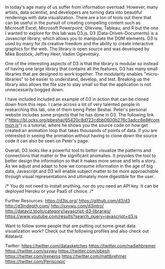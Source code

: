 In today's age many of us suffer from information overload. However, many artists, data scientist, and developers are turning data into beautiful renderings with data visualization. There are a ton of tools out there that can be useful in the pursuit of  creating compelling content such as Microsoft Excel, Microsoft Powerpoint, Qlikview, Tableau, and R but the one I wanted to explore for this lab was D3.js. D3 (Data-Driven-Documents) is a Javascript library, which allows you to manipulate the DOM elements. D3 is used by many for its creative freedom and the ability to create interactive graphics for the web. The library is open source and was developed by Mike Bostock, Jeffrey Heer, Vadim Ogievetsky.

One of the interesting aspects of D3 is that the library is modular so instead of having one large library that contains all the features, D3 has many small libraries that are designed to work together. The modularity enables "micro-libraries" to be easier to understand, develop, and test. Breaking up the library also allows the file size to stay small so that the application is not unnecessarily bogged down.

I have included included an example of D3 in action that can be cloned down from this repo. I came across a lot of very talented people in researching this lab, one of them being Peter Beshai. Peter's personal website includes some projects that he has done in D3. The following link ("https://bl.ocks.org/pbeshai/65420c8d722cdbb0600b276c3adcc6e8#common.js") is a tutorial, where he shows you the source code on how get created an animation loop that takes thousands of points of data. If you are interested in seeing the animation without having to clone down the source code it can also be seen on Peter's page.

Overall, D3 looks like a powerful tool to better visualize the patterns and connections that matter or the significant anomalies. It provides the tool to better design the information so that it makes more sense and tells a story. As we adjust and adapt to how we consume information in the age of big data, Javascript and D3 will enable subject matter to be more approachable through visual representations and ultimately more digestible for the user.



/* You do not need to install anything, nor do you need an API key. It can be deployed Heroku or your PaaS of choice. /*  


Further Resources:
https://d3js.org/
https://github.com/d3/d3
http://d3indepth.com/
http://sxywu.com/d3intro/
http://dataviz.tools/category/javascript-d3-libraries/
https://www.youtube.com/results?search_query=javascript+d3.js


Want to follow some people that are putting out some great data visualization work? Check out the following profiles and also check out #dataviz.

Twitter:
https://twitter.com/datasketches
https://twitter.com/nadiehbremer
https://twitter.com/sxywu
https://twitter.com/pbesh
https://twitter.com/ireneros
https://twitter.com/mattbrehmer
https://twitter.com/Periscopic
